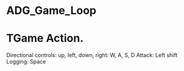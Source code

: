 # ADG_Game_Loop

# TGame Action.
Directional controls: up, left, down, right: W, A, S, D
Attack: Left shift
Logging: Space
